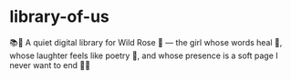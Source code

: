 # library-of-us
📚🌸 A quiet digital library for Wild Rose 🌹 — the girl whose words heal 🌷, whose laughter feels like poetry 🌙, and whose presence is a soft page I never want to end 🦋📖
